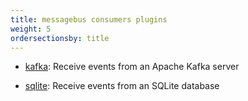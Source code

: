 ```yaml
---
title: messagebus consumers plugins
weight: 5
ordersectionsby: title
---
```


- [kafka](./kafka/): Receive events from an Apache Kafka server

- [sqlite](./sqlite/): Receive events from an SQLite database

